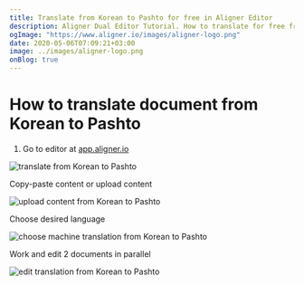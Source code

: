 ```yaml
---
title: Translate from Korean to Pashto for free in Aligner Editor
description: Aligner Dual Editor Tutorial. How to translate for free from Korean to Pashto. Aligner is multilingual document management platform. 
ogImage: "https://www.aligner.io/images/aligner-logo.png"
date: 2020-05-06T07:09:21+03:00
image: ../images/aligner-logo.png
onBlog: true
---
```


# How to translate document from Korean to Pashto

1. Go to editor at [app.aligner.io](https://app.aligner.io "Aligner App web page")

![translate from Korean to Pashto](../aligner-blank-editor.png "translate from Korean to Pashto")

Copy-paste content or upload content

![upload content from Korean to Pashto](../aligner-uploaded-document.png "upload content from Korean to Pashto")

Choose desired language

![choose machine translation from Korean to Pashto](../aligner-language-dropdown.png "choose machine translation from Korean to Pashto")

Work and edit 2 documents in parallel

![edit translation from Korean to Pashto](../aligner-double-sitded-editor.png "edit translation from Korean to Pashto")

